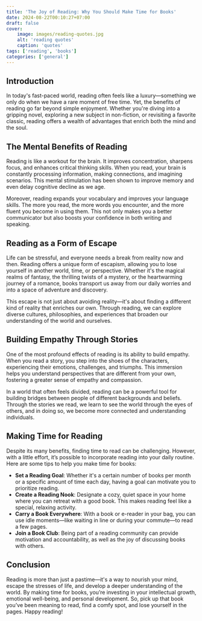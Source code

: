 ```yaml
---
title: 'The Joy of Reading: Why You Should Make Time for Books'
date: 2024-08-22T00:10:27+07:00
draft: false
cover:
    image: images/reading-quotes.jpg
    alt: 'reading quotes'
    caption: 'quotes'    
tags: ['reading', 'books']
categories: ['general']
---
```


## Introduction
In today's fast-paced world, reading often feels like a luxury—something we only do when we have a rare moment of free time. Yet, the benefits of reading go far beyond simple enjoyment. Whether you're diving into a gripping novel, exploring a new subject in non-fiction, or revisiting a favorite classic, reading offers a wealth of advantages that enrich both the mind and the soul.

## The Mental Benefits of Reading
Reading is like a workout for the brain. It improves concentration, sharpens focus, and enhances critical thinking skills. When you read, your brain is constantly processing information, making connections, and imagining scenarios. This mental stimulation has been shown to improve memory and even delay cognitive decline as we age.

Moreover, reading expands your vocabulary and improves your language skills. The more you read, the more words you encounter, and the more fluent you become in using them. This not only makes you a better communicator but also boosts your confidence in both writing and speaking.

## Reading as a Form of Escape
Life can be stressful, and everyone needs a break from reality now and then. Reading offers a unique form of escapism, allowing you to lose yourself in another world, time, or perspective. Whether it's the magical realms of fantasy, the thrilling twists of a mystery, or the heartwarming journey of a romance, books transport us away from our daily worries and into a space of adventure and discovery.

This escape is not just about avoiding reality—it's about finding a different kind of reality that enriches our own. Through reading, we can explore diverse cultures, philosophies, and experiences that broaden our understanding of the world and ourselves.

## Building Empathy Through Stories
One of the most profound effects of reading is its ability to build empathy. When you read a story, you step into the shoes of the characters, experiencing their emotions, challenges, and triumphs. This immersion helps you understand perspectives that are different from your own, fostering a greater sense of empathy and compassion.

In a world that often feels divided, reading can be a powerful tool for building bridges between people of different backgrounds and beliefs. Through the stories we read, we learn to see the world through the eyes of others, and in doing so, we become more connected and understanding individuals.

## Making Time for Reading
Despite its many benefits, finding time to read can be challenging. However, with a little effort, it’s possible to incorporate reading into your daily routine. Here are some tips to help you make time for books:

- **Set a Reading Goal**: Whether it's a certain number of books per month or a specific amount of time each day, having a goal can motivate you to prioritize reading.
- **Create a Reading Nook**: Designate a cozy, quiet space in your home where you can retreat with a good book. This makes reading feel like a special, relaxing activity.
- **Carry a Book Everywhere**: With a book or e-reader in your bag, you can use idle moments—like waiting in line or during your commute—to read a few pages.
- **Join a Book Club**: Being part of a reading community can provide motivation and accountability, as well as the joy of discussing books with others.

## Conclusion
Reading is more than just a pastime—it's a way to nourish your mind, escape the stresses of life, and develop a deeper understanding of the world. By making time for books, you’re investing in your intellectual growth, emotional well-being, and personal development. So, pick up that book you’ve been meaning to read, find a comfy spot, and lose yourself in the pages. Happy reading!
